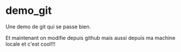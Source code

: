 # demo_git
Une demo de git qui se passe bien.

Et maintenant on modifie depuis github
mais aussi depuis ma machine locale
et c'est cool!!!
